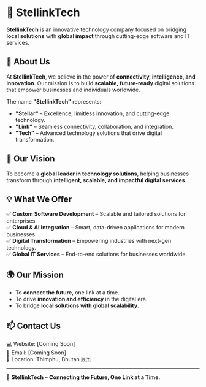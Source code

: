 # 🚀 StellinkTech

**StellinkTech** is an innovative technology company focused on bridging **local solutions** with **global impact** through cutting-edge software and IT services.  

## 🌟 About Us
At **StellinkTech**, we believe in the power of **connectivity, intelligence, and innovation**. Our mission is to build **scalable, future-ready** digital solutions that empower businesses and individuals worldwide.  

The name **"StellinkTech"** represents:  
- **"Stellar"** – Excellence, limitless innovation, and cutting-edge technology.  
- **"Link"** – Seamless connectivity, collaboration, and integration.  
- **"Tech"** – Advanced technology solutions that drive digital transformation.  

## 🚀 Our Vision  
To become a **global leader in technology solutions**, helping businesses transform through **intelligent, scalable, and impactful digital services**.  

## 💡 What We Offer  
✅ **Custom Software Development** – Scalable and tailored solutions for enterprises.  
✅ **Cloud & AI Integration** – Smart, data-driven applications for modern businesses.  
✅ **Digital Transformation** – Empowering industries with next-gen technology.  
✅ **Global IT Services** – End-to-end solutions for businesses worldwide.  

## 🌍 Our Mission  
- To **connect the future**, one link at a time.  
- To drive **innovation and efficiency** in the digital era.  
- To bridge **local solutions with global scalability**.  

## 📫 Contact Us  
💻 Website: [Coming Soon]  
📧 Email: [Coming Soon]  
📍 Location: Thimphu, Bhutan 🇧🇹


---
🚀 **StellinkTech** – **Connecting the Future, One Link at a Time.**  

<!--

**Here are some ideas to get you started:**

🙋‍♀️ A short introduction - what is your organization all about?
🌈 Contribution guidelines - how can the community get involved?
👩‍💻 Useful resources - where can the community find your docs? Is there anything else the community should know?
🍿 Fun facts - what does your team eat for breakfast?
🧙 Remember, you can do mighty things with the power of [Markdown](https://docs.github.com/github/writing-on-github/getting-started-with-writing-and-formatting-on-github/basic-writing-and-formatting-syntax)
-->
